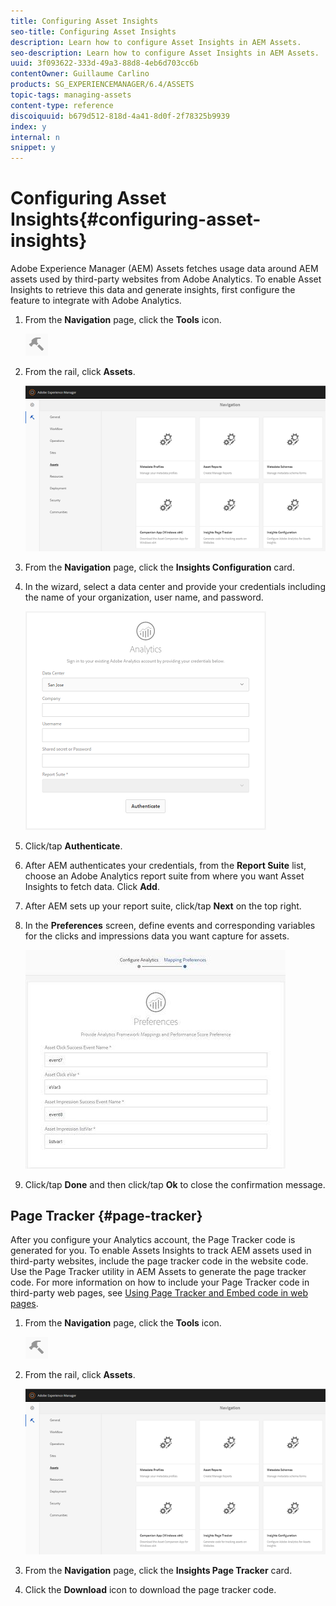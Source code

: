```yaml
---
title: Configuring Asset Insights
seo-title: Configuring Asset Insights
description: Learn how to configure Asset Insights in AEM Assets.
seo-description: Learn how to configure Asset Insights in AEM Assets.
uuid: 3f093622-333d-49a3-88d8-4eb6d703cc6b
contentOwner: Guillaume Carlino
products: SG_EXPERIENCEMANAGER/6.4/ASSETS
topic-tags: managing-assets
content-type: reference
discoiquuid: b679d512-818d-4a41-8d0f-2f78325b9939
index: y
internal: n
snippet: y
---
```


# Configuring Asset Insights{#configuring-asset-insights}

Adobe Experience Manager (AEM) Assets fetches usage data around AEM assets used by third-party websites from Adobe Analytics. To enable Asset Insights to retrieve this data and generate insights, first configure the feature to integrate with Adobe Analytics.

1. From the **Navigation** page, click the **Tools** icon.

   ![](assets/chlimage_1-211.png)

1. From the rail, click **Assets**. 

   ![](assets/chlimage_1-212.png)

1. From the **Navigation** page, click the **Insights Configuration** card.
1. In the wizard, select a data center and provide your credentials including the name of your organization, user name, and password.

   ![](assets/chlimage_1-213.png)

1. Click/tap **Authenticate**.
1. After AEM authenticates your credentials, from the **Report Suite** list, choose an Adobe Analytics report suite from where you want Asset Insights to fetch data. Click **Add**.
1. After AEM sets up your report suite, click/tap **Next** on the top right. 
1. In the **Preferences** screen, define events and corresponding variables for the clicks and impressions data you want capture for assets.

   ![](assets/chlimage_1-214.png)

1. Click/tap **Done** and then click/tap **Ok** to close the confirmation message.

## Page Tracker {#page-tracker}

After you configure your Analytics account, the Page Tracker code is generated for you. To enable Assets Insights to track AEM assets used in third-party websites, include the page tracker code in the website code. Use the Page Tracker utility in AEM Assets to generate the page tracker code. For more information on how to include your Page Tracker code in third-party web pages, see [Using Page Tracker and Embed code in web pages](../../assets/using/touch-ui-using-page-tracker.md).

1. From the **Navigation** page, click the **Tools** icon.

   ![](assets/chlimage_1-215.png)

1. From the rail, click **Assets**.

   ![](assets/chlimage_1-216.png)

1. From the **Navigation** page, click the **Insights Page Tracker** card.
1. Click the **Download** icon to download the page tracker code.

